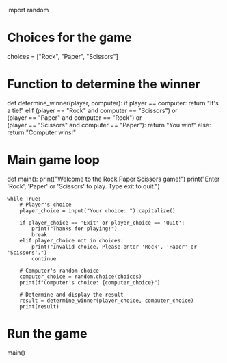 import random

# Choices for the game
choices = ["Rock", "Paper", "Scissors"]

# Function to determine the winner
def determine_winner(player, computer):
    if player == computer:
        return "It's a tie!"
    elif (player == "Rock" and computer == "Scissors") or \
         (player == "Paper" and computer == "Rock") or \
         (player == "Scissors" and computer == "Paper"):
        return "You win!"
    else:
        return "Computer wins!"

# Main game loop
def main():
    print("Welcome to the Rock Paper Scissors game!")
    print("Enter 'Rock', 'Paper' or 'Scissors' to play. Type exit to quit.")

    while True:
        # Player's choice
        player_choice = input("Your choice: ").capitalize()

        if player_choice == 'Exit' or player_choice == 'Quit':
            print("Thanks for playing!")
            break
        elif player_choice not in choices:
            print("Invalid choice. Please enter 'Rock', 'Paper' or 'Scissors'.")
            continue

        # Computer's random choice
        computer_choice = random.choice(choices)
        print(f"Computer's choice: {computer_choice}")

        # Determine and display the result
        result = determine_winner(player_choice, computer_choice)
        print(result)

# Run the game
main()
